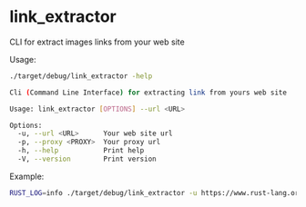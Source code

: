 # link_extractor
CLI for extract images links from your web site

Usage:
```bash
./target/debug/link_extractor -help

Cli (Command Line Interface) for extracting link from yours web site

Usage: link_extractor [OPTIONS] --url <URL>

Options:
  -u, --url <URL>      Your web site url
  -p, --proxy <PROXY>  Your proxy url
  -h, --help           Print help
  -V, --version        Print version
```
Example:
```bash
RUST_LOG=info ./target/debug/link_extractor -u https://www.rust-lang.org
```
